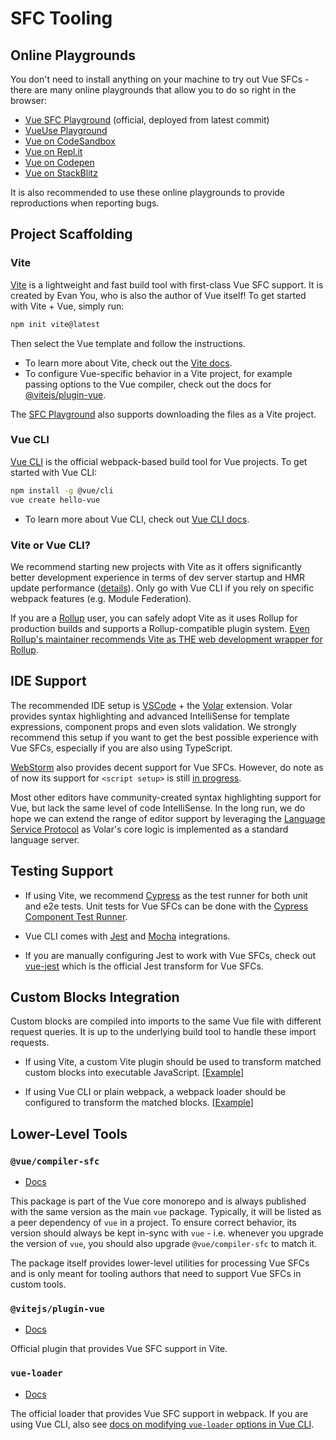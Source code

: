 <!-- TODO: translation -->
# SFC Tooling

## Online Playgrounds

You don't need to install anything on your machine to try out Vue SFCs - there are many online playgrounds that allow you to do so right in the browser:

- [Vue SFC Playground](https://sfc.vuejs.org) (official, deployed from latest commit)
- [VueUse Playground](https://play.vueuse.org)
- [Vue on CodeSandbox](https://codesandbox.io/s/vue-3)
- [Vue on Repl.it](https://replit.com/@templates/VueJS-with-Vite)
- [Vue on Codepen](https://codepen.io/pen/editor/vue)
- [Vue on StackBlitz](https://stackblitz.com/fork/vue)

It is also recommended to use these online playgrounds to provide reproductions when reporting bugs.

## Project Scaffolding

### Vite

[Vite](https://vitejs.dev/) is a lightweight and fast build tool with first-class Vue SFC support. It is created by Evan You, who is also the author of Vue itself! To get started with Vite + Vue, simply run:

```sh
npm init vite@latest
```

Then select the Vue template and follow the instructions.

- To learn more about Vite, check out the [Vite docs](https://vitejs.dev/guide/).
- To configure Vue-specific behavior in a Vite project, for example passing options to the Vue compiler, check out the docs for [@vitejs/plugin-vue](https://github.com/vitejs/vite/tree/main/packages/plugin-vue#readme).

The [SFC Playground](https://sfc.vuejs.org/) also supports downloading the files as a Vite project.

### Vue CLI

[Vue CLI](https://cli.vuejs.org/) is the official webpack-based build tool for Vue projects. To get started with Vue CLI:

```sh
npm install -g @vue/cli
vue create hello-vue
```

- To learn more about Vue CLI, check out [Vue CLI docs](https://cli.vuejs.org/guide/installation.html).

### Vite or Vue CLI?

We recommend starting new projects with Vite as it offers significantly better development experience in terms of dev server startup and HMR update performance ([details](https://vitejs.dev/guide/why.html)). Only go with Vue CLI if you rely on specific webpack features (e.g. Module Federation).

If you are a [Rollup](https://rollupjs.org/) user, you can safely adopt Vite as it uses Rollup for production builds and supports a Rollup-compatible plugin system. [Even Rollup's maintainer recommends Vite as THE web development wrapper for Rollup](https://twitter.com/lukastaegert/status/1412119729431584774).

## IDE Support

The recommended IDE setup is [VSCode](https://code.visualstudio.com/) + the [Volar](https://github.com/johnsoncodehk/volar) extension. Volar provides syntax highlighting and advanced IntelliSense for template expressions, component props and even slots validation. We strongly recommend this setup if you want to get the best possible experience with Vue SFCs, especially if you are also using TypeScript.

[WebStorm](https://www.jetbrains.com/webstorm/) also provides decent support for Vue SFCs. However, do note as of now its support for `<script setup>` is still [in progress](https://youtrack.jetbrains.com/issue/WEB-49000).

Most other editors have community-created syntax highlighting support for Vue, but lack the same level of code IntelliSense. In the long run, we do hope we can extend the range of editor support by leveraging the [Language Service Protocol](https://microsoft.github.io/language-server-protocol/) as Volar's core logic is implemented as a standard language server.

## Testing Support

- If using Vite, we recommend [Cypress](https://www.cypress.io/) as the test runner for both unit and e2e tests. Unit tests for Vue SFCs can be done with the [Cypress Component Test Runner](https://www.cypress.io/blog/2021/04/06/introducing-the-cypress-component-test-runner/).

- Vue CLI comes with [Jest](https://jestjs.io/) and [Mocha](https://mochajs.org/) integrations.

- If you are manually configuring Jest to work with Vue SFCs, check out [vue-jest](https://github.com/vuejs/vue-jest) which is the official Jest transform for Vue SFCs.

## Custom Blocks Integration

Custom blocks are compiled into imports to the same Vue file with different request queries. It is up to the underlying build tool to handle these import requests.

- If using Vite, a custom Vite plugin should be used to transform matched custom blocks into executable JavaScript. [[Example](https://github.com/vitejs/vite/tree/main/packages/plugin-vue#example-for-transforming-custom-blocks)]

- If using Vue CLI or plain webpack, a webpack loader should be configured to transform the matched blocks. [[Example](https://vue-loader.vuejs.org/guide/custom-blocks.html#custom-blocks)]

## Lower-Level Tools

### `@vue/compiler-sfc`

- [Docs](https://github.com/vuejs/vue-next/tree/master/packages/compiler-sfc)

This package is part of the Vue core monorepo and is always published with the same version as the main `vue` package. Typically, it will be listed as a peer dependency of `vue` in a project. To ensure correct behavior, its version should always be kept in-sync with `vue` - i.e. whenever you upgrade the version of `vue`, you should also upgrade `@vue/compiler-sfc` to match it.

The package itself provides lower-level utilities for processing Vue SFCs and is only meant for tooling authors that need to support Vue SFCs in custom tools.

### `@vitejs/plugin-vue`

- [Docs](https://github.com/vitejs/vite/tree/main/packages/plugin-vue)

Official plugin that provides Vue SFC support in Vite.

### `vue-loader`

- [Docs](https://vue-loader.vuejs.org/)

The official loader that provides Vue SFC support in webpack. If you are using Vue CLI, also see [docs on modifying `vue-loader` options in Vue CLI](https://cli.vuejs.org/guide/webpack.html#modifying-options-of-a-loader).
